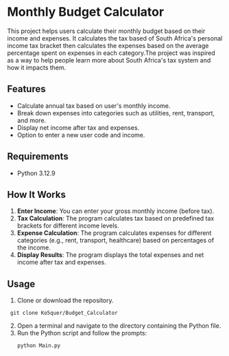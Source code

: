 # Monthly Budget Calculator

This project helps users calculate their monthly budget based on their income and expenses. It calculates the tax based of South Africa's personal income tax bracket then calculates the expenses based on the average percentage spent on expenses in each category.The project was inspired as a way to help people learn more about South Africa's tax system and how it impacts them.

## Features

- Calculate annual tax based on user's monthly income.
- Break down expenses into categories such as utilities, rent, transport, and more.
- Display net income after tax and expenses.
- Option to enter a new user code and income.

## Requirements

- Python 3.12.9

## How It Works

1. **Enter Income**: You can enter your gross monthly income (before tax).
2. **Tax Calculation**: The program calculates tax based on predefined tax brackets for different income levels.
3. **Expense Calculation**: The program calculates expenses for different categories (e.g., rent, transport, healthcare) based on percentages of the income.
4. **Display Results**: The program displays the total expenses and net income after tax and expenses.

## Usage

1. Clone or download the repository. 
```
 git clone Ko5quer/Budget_Calculator
```
2. Open a terminal and navigate to the directory containing the Python file.
3. Run the Python script and follow the prompts:
   ```bash
   python Main.py
   ```
